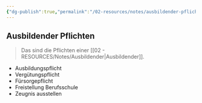 ```yaml
---
{"dg-publish":true,"permalink":"/02-resources/notes/ausbildender-pflichten/","tags":["GFN/prüfungsrelevant/AP1","GFN/LF01"],"noteIcon":"","updated":"2024-08-18T18:44:37.032+02:00"}
---
```


## Ausbildender Pflichten 
> Das sind die Pflichten einer [[02 - RESOURCES/Notes/Ausbildender\|Ausbildender]].

- Ausbildungspflicht
- Vergütungspflicht
- Fürsorgepflicht
- Freistellung Berufsschule
- Zeugnis ausstellen
